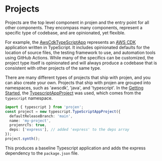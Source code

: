 # Projects

Projects are the top level component in projen and the entry point for all other components.
They encompass many components, represent a specific type of codebase, and are opinionated, yet flexible.

For example, the [AwsCdkTypeScriptApp](/docs/api/awscdk#awscdktypescriptapp-) represents an [AWS CDK](https://aws.amazon.com/cdk/) application written in TypeScript. 
It includes opinionated defaults for the location of source files, the testing framework to use, and automation tools using GitHub Actions. 
While many of the specifics can be customized, the project type itself is opinionated and will always produce a codebase that is consistent with other projects of the same type.

There are many different types of projects that ship with projen, and you can also create your own.
Projects that ship with projen are grouped into namespaces, such as 'awscdk', 'java', and 'typescript'.
In the [Getting Started](/docs/getting-started), the [TypescriptAppProject](/docs/api/typescript#typescriptappproject-) was used, which comes from the `typescript` namespace.

```typescript
import { typescript } from 'projen';
const project = new typescript.TypeScriptAppProject({
  defaultReleaseBranch: 'main',
  name: 'my-project',
  projenrcTs: true,
  deps: ['express'], // added 'express' to the deps array
});
project.synth();
```

This produces a baseline Typescript application and adds the express dependency to the `package.json` file.
